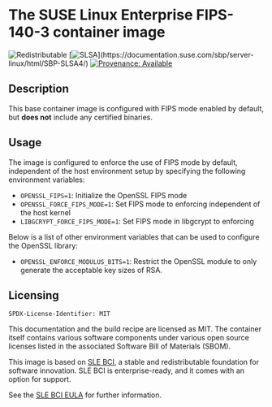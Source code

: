 
# The SUSE Linux Enterprise FIPS-140-3 container image

![Redistributable](https://img.shields.io/badge/Redistributable-Yes-green)
[![SLSA](https://img.shields.io/badge/SLSA_(v0.1)-Level_4-Green)](https://documentation.suse.com/sbp/server-linux/html/SBP-SLSA4/)
[![Provenance: Available](https://img.shields.io/badge/Provenance-Available-Green)](https://documentation.suse.com/container/all/html/Container-guide/index.html#container-verify)

## Description


This base container image is configured with FIPS mode enabled by default, but
**does not** include any certified binaries.


## Usage
The image is configured to enforce the use of FIPS mode by default,
independent of the host environment setup by specifying the following
environment variables:
* `OPENSSL_FIPS=1`: Initialize the OpenSSL FIPS mode
* `OPENSSL_FORCE_FIPS_MODE=1`: Set FIPS mode to enforcing independent of the host kernel
* `LIBGCRYPT_FORCE_FIPS_MODE=1`: Set FIPS mode in libgcrypt to enforcing

Below is a list of other environment variables that can be used to configure the OpenSSL library:

* `OPENSSL_ENFORCE_MODULUS_BITS=1`: Restrict the OpenSSL module to only generate
the acceptable key sizes of RSA.
## Licensing

`SPDX-License-Identifier: MIT`

This documentation and the build recipe are licensed as MIT.
The container itself contains various software components under various open source licenses listed in the associated
Software Bill of Materials (SBOM).

This image is based on [SLE BCI](https://opensource.suse.com/bci/), a stable and redistributable foundation for software innovation. SLE BCI is enterprise-ready, and it comes with an option for support.

See the [SLE BCI EULA](https://www.suse.com/licensing/eula/#bci) for further information.
